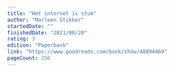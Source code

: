 ```yaml
---
title: "Het internet is stuk"
author: "Marleen Stikker"
startedDate: ""
finishedDate: "2021/08/20"
rating: 3
edition: "Paperback"
link: "https://www.goodreads.com/book/show/48894469"
pageCount: 256
---
```



